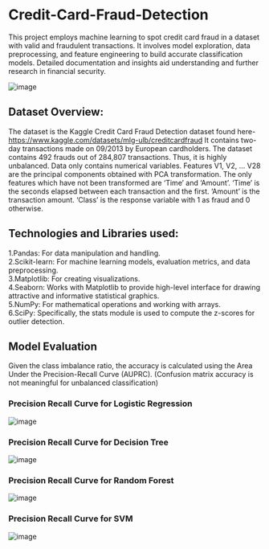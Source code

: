 # Credit-Card-Fraud-Detection
This project employs machine learning to spot credit card fraud in a dataset with valid and fraudulent transactions. It involves model exploration, data preprocessing, and feature engineering to build accurate classification models. Detailed documentation and insights aid understanding and further research in financial security.

![image](https://github.com/b-kashyap/Credit-Card-Fraud-Detection/assets/155677382/a11f62b9-e8cf-4f87-ae19-80dd2fbb1095)

## Dataset Overview:
The dataset is the Kaggle Credit Card Fraud Detection dataset found here-https://www.kaggle.com/datasets/mlg-ulb/creditcardfraud
It contains two-day transactions made on 09/2013 by European cardholders. The dataset contains 492 frauds out of 284,807 transactions. Thus, it is highly unbalanced. Data only contains numerical variables. Features V1, V2, … V28 are the principal components obtained with PCA transformation. The only features which have not been transformed are ‘Time’ and ‘Amount’. ‘Time’ is the seconds elapsed between each transaction and the first. ‘Amount’ is the transaction amount. ‘Class’ is the response variable with 1 as fraud and 0 otherwise.

## Technologies and Libraries used:
1.Pandas: For data manipulation and handling.<br>
2.Scikit-learn: For machine learning models, evaluation metrics, and data preprocessing.<br>
3.Matplotlib: For creating visualizations.<br>
4.Seaborn: Works with Matplotlib to provide high-level interface for drawing attractive and informative statistical graphics.<br>
5.NumPy: For mathematical operations and working with arrays.<br>
6.SciPy: Specifically, the stats module is used to compute the z-scores for outlier detection.<br>

## Model Evaluation
Given the class imbalance ratio, the accuracy is calculated using the Area Under the Precision-Recall Curve (AUPRC). (Confusion matrix accuracy is not meaningful for unbalanced classification)
### Precision Recall Curve for Logistic Regression
![image](https://github.com/b-kashyap/Credit-Card-Fraud-Detection/assets/155677382/393aa8a2-31ea-4500-bb56-15509bc6456b)

### Precision Recall Curve for Decision Tree
![image](https://github.com/b-kashyap/Credit-Card-Fraud-Detection/assets/155677382/13c940e3-6ee6-4d7e-97fd-05ea948b2e91)

### Precision Recall Curve for Random Forest
![image](https://github.com/b-kashyap/Credit-Card-Fraud-Detection/assets/155677382/218aa077-0c41-4bc0-8699-fbe30e362ffe)

### Precision Recall Curve for SVM
![image](https://github.com/b-kashyap/Credit-Card-Fraud-Detection/assets/155677382/3e019c5c-bfeb-4eeb-818e-7e98a6cb7d0a)


